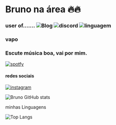 # Bruno na área 🔥🔥 

### user of....... ![Blog](https://img.shields.io/badge/Visual_Studio-5C2D91?style=for-the-badge&logo=visual%20studio&logoColor=white) ![discord](https://img.shields.io/badge/Discord-7289DA?style=for-the-badge&logo=discord&logoColor=white) ![linguagem](https://img.shields.io/badge/C%23-239120?style=for-the-badge&logo=c-sharp&logoColor=white)

### vapo

### Escute música boa, vai por mim.

[![spotfy](https://img.shields.io/badge/Spotify-1ED760?&style=for-the-badge&logo=spotify&logoColor=white)](https://open.spotify.com/playlist/7jUDXkJYej9TXCKoYfi5tp?si=781c7bb81c7c4b1c)


#### redes sociais

[![instagram](https://img.shields.io/badge/Instagram-E4405F?style=for-the-badge&logo=instagram&logoColor=white)](https://www.instagram.com/brunimdelasp/)

![Bruno GitHub stats](https://github-readme-stats.vercel.app/api?username=voante10&show_icons=true&theme=radical)



minhas Linguagens

![Top Langs](https://github-readme-stats.vercel.app/api/top-langs/?username=voante10&size_weight=0.5&count_weight=0.5)
